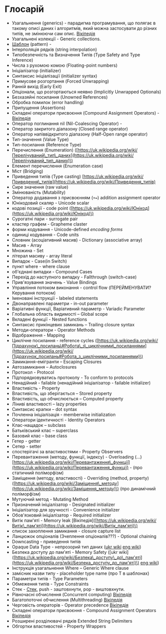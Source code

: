 # Глосарій

* Узагальнення \(generics\) - парадигма програмування, що полягає в такому описі даних і алгоритмів, який можна застосувати до різних типів, не змінюючи сам опис. [Вікіпедія](https://uk.wikipedia.org/wiki/Узагальнене_програмування)
* Узагальнені колекції - Generic collections.
* [Шаблон](language_reference/08_patterns.md) \(pattern\) - 
* Інтерполяція рядків \(string interpolation\)
* Типобезпечність та Визначення Типів \(Type Safety and Type Inference\)
* Числа з рухомою комою \(Floating-point numbers\)
* Ініціалізатор \(initializer\)
* Синтаксис ініціалізації \(initializer syntax\)
* Примусове розгортання \(Forced Unwrapping\)
* Ранній вихід \(Early Exit\)
* Опціонали, що розгортаються неявно \(Implicitly Unwrapped Optionals\)
* Безхазяйні посилання \(Unowned References\)
* Обробка помилок \(error handling\)
* Припущення \(Assertions\) 
* Складені оператори присвоєння \(Compound Assignment Operators\) - [Вікіпедія](https://uk.wikipedia.org/wiki/Оператори_в_C_та_C%2B%2B#.D0.A1.D0.BA.D0.BB.D0.B0.D0.B4.D0.B5.D0.BD.D1.96_.D0.BE.D0.BF.D0.B5.D1.80.D0.B0.D1.82.D0.BE.D1.80.D0.B8_.D0.BF.D1.80.D0.B8.D1.81.D0.B2.D0.BE.D1.94.D0.BD.D0.BD.D1.8F)
* Оператор поглинання nil \(Nil-Coalescing Operator\) - 
* Оператор закритого діапазону \(Closed range operator\)
* Оператор напіввідкритого діапазону \(Half-Open range operator\)
* Тип-значення \(Value Type\)
* Тип-посилання \(Reference Type\)
* Перечислення \(Enumeration\) \([https://uk.wikipedia.org/wiki/Перелічуваний\_тип\_даних](https://uk.wikipedia.org/wiki/Перелічуваний_тип_даних)\)
* Елемент перечислення \(Enumeration case\)
* Міст \(Bridging\)
* Приведення типів \(Type casting\) [https://uk.wikipedia.org/wiki/Приведення\_типів](https://uk.wikipedia.org/wiki/Приведення_типів)
* Сире значення \(raw value\)
* Змінюваність \(Mutability\)
* Оператор додавання з присвоєнням \(`+=`\) addition assignment operator
* Юнікодовий скаляр - Unicode scalar 
* кодові позиції - code point \([https://uk.wikipedia.org/wiki/Юнікод](https://uk.wikipedia.org/wiki/Юнікод)\)
* Сурогатні пари - surrogate pair
* кластер графем - Grapheme claster
* форми кодування - Unicode-defined _encoding forms_
* одиниці кодування - Code units
* Словник \(асоціативний масив\) - Dictionary \(associative array\)
* Масив - Array
* Множина - Set    
* літерал масиву - array literal
* Випадок - Case\(in Switch\)
* пункт where - where clause
* об'єднані випадки - Compound Cases
* Перехід до наступного випадку - Fallthrough \(switch-case\)
* Прив'язування значень - Value Bindings
* Управління потоком виконання - control flow \(ПЕРЕЙМЕНУВАТИ? Керування потоком\)
* Іменовані інструкції - labeled statements
* Двонаправлені параметри - in-out parameter
* Варіативні функції, Варіативний параметр - Variadic Parameter
* Глобальна область видимості – Global scope 
* Вкладені функції - Nested functions
* Синтаксис прикінцевих замикань – Trailing closure syntax
* Методи-оператори - Operator Methods
* Відображення - Mapping
* Циклічне посилання - reference cycles \([https://uk.wikipedia.org/wiki/Підрахунок\_посилань\#Робота\_з\_циклічними\_посиланнями](https://uk.wikipedia.org/wiki/Підрахунок_посилань#Робота_з_циклічними_посиланнями)\)
* Замикання-емігранти – Escaping Closures
* Автозамикання – Autoclosures
* Протокол - Protocol
* Підпорядковуватись протоколу - To conform to protocols
* Ненадійний - failable \(ненадійний ініціалізатор - failable initializer\)
* Властивість - Property
* Властивість, що зберігається – Stored property
* Властивість, що обчислюється – Computed property
* Ліниві властивості – lazy properties
* Синтаксис крапки – dot syntax
* Почленна ініціалізація - memberwise initialization
* Оператори ідентичності - Identity Operators
* Клас-нащадок – subclass
* Батьківський клас – superclass
* Базовий клас – base class
* Гетер - getter
* Сетер - setter
* спостерігачі за властивостями - Property Observers
* Перевантаження \(методу, функції, індексу\) - Overloading \(...\) [https://uk.wikipedia.org/wiki/Перевантаження\_функції](https://uk.wikipedia.org/wiki/Перевантаження_функції) - \(про статичний поліморфізм\)
* Заміщення \(методу, властивості\) - Overriding \(method, property\) \([https://uk.wikipedia.org/wiki/Заміщення\_методу](https://uk.wikipedia.org/wiki/Заміщення_методу)\) \(про динамічний поліморфізм\)
* Мутуючий метод - Mutating Method
* Призначений ініціалізатор - Designated initializer
* Ініціалізатор для зручності - Convenience initializer
* Обов'язковий ініціалізатор - Required initializer
* Витік пам'яті - Memory leak \[Вікіпедія\]\([https://uk.wikipedia.org/wiki/Витік\_пам'яті](https://uk.wikipedia.org/wiki/Витік_пам'яті)\)
* список захоплення замикання - closure capture list
* Ланцюжок опціоналів \(Зчеплення опціоналів???\) - Optional chaining
* Downcasting - приведення типів
* Opaque Data Type - непрозорий тип даних \([ukr wiki](https://uk.wikipedia.org/wiki/Непрозорий_тип_даних) [eng wiki](https://en.wikipedia.org/wiki/Opaque_data_type)\)
* Безпека доступу до пам'яті - Memory Safety \(\[ukr wiki\]\([https://uk.wikipedia.org/wiki/Безпека\_доступу\_до\_пам'яті](https://uk.wikipedia.org/wiki/Безпека_доступу_до_пам'яті)\) [eng wiki](https://en.wikipedia.org/wiki/Memory_safety)\)
* Інструкція узагальнення Where – Generic Where clause
* замісник назви типу - placeholder type name \(про T в шаблонах\)
* Параметри типів - Type Parameters
* Обмеження типів - Type Constraints
* Стек - [Стек](https://uk.wikipedia.org/wiki/Стек), push - заштовхнути, pop - виштовхнути. 
* Рівночасні обчислeння \(Concurrent computing\) [Вікіпедія](https://uk.wikipedia.org/wiki/Рівночасні_обчислення)
* Багатопоточні обчислення \(Multithreading\) [Вікіпедія](https://uk.wikipedia.org/wiki/Багатонитковість)
* Черговість операторів - Operator precedence [Вікіпедія](https://uk.wikipedia.org/wiki/Черговість_операцій)
* Складені оператори присвоєння - Compound Assignment Operators [Вікіпедія](https://uk.wikipedia.org/wiki/Оператори_в_C_та_C%2B%2B#Складені_оператори_присвоєння)
* Розширені розділювачі рядків Extended String Delimiters
* Обгортки властивостей - Property Wrappers

